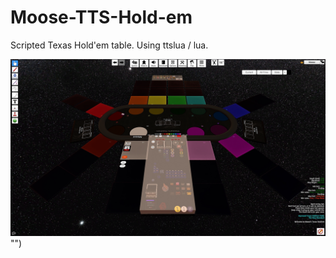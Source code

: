# Moose-TTS-Hold-em
Scripted Texas Hold'em table. Using ttslua / lua.


![alt text](screens/1.jpg)"")
